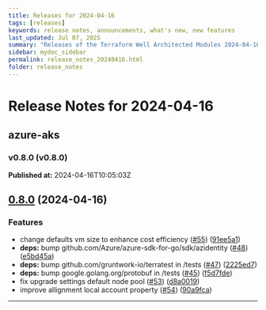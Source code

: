 ```yaml
---
title: Releases for 2024-04-16
tags: [releases]
keywords: release notes, announcements, what's new, new features
last_updated: Jul 07, 2025
summary: "Releases of the Terraform Well Architected Modules 2024-04-16"
sidebar: mydoc_sidebar
permalink: release_notes_20240416.html
folder: release_notes
---
```


# Release Notes for 2024-04-16

## azure-aks
### v0.8.0 (v0.8.0)
**Published at:** 2024-04-16T10:05:03Z

## [0.8.0](https://github.com/CloudNationHQ/terraform-azure-aks/compare/v0.7.0...v0.8.0) (2024-04-16)


### Features

* change defaults vm size to enhance cost efficiency ([#55](https://github.com/CloudNationHQ/terraform-azure-aks/issues/55)) ([91ee5a1](https://github.com/CloudNationHQ/terraform-azure-aks/commit/91ee5a17539449022a461bb2e109b2ba3a730ce4))
* **deps:** bump github.com/Azure/azure-sdk-for-go/sdk/azidentity ([#48](https://github.com/CloudNationHQ/terraform-azure-aks/issues/48)) ([e5bd45a](https://github.com/CloudNationHQ/terraform-azure-aks/commit/e5bd45aec674cac23e6c135b5f144cc63e3cdd0a))
* **deps:** bump github.com/gruntwork-io/terratest in /tests ([#47](https://github.com/CloudNationHQ/terraform-azure-aks/issues/47)) ([2225ed7](https://github.com/CloudNationHQ/terraform-azure-aks/commit/2225ed7369d2872b68bdabf7b74b638f092b53ae))
* **deps:** bump google.golang.org/protobuf in /tests ([#45](https://github.com/CloudNationHQ/terraform-azure-aks/issues/45)) ([f5d7fde](https://github.com/CloudNationHQ/terraform-azure-aks/commit/f5d7fdedbced5dae8fd74ba71f1bb2614fd42357))
* fix upgrade settings default node pool ([#53](https://github.com/CloudNationHQ/terraform-azure-aks/issues/53)) ([d8a0019](https://github.com/CloudNationHQ/terraform-azure-aks/commit/d8a00195665452c8e64453ae29ae3d6ecc795bbd))
* improve allignment local account property ([#54](https://github.com/CloudNationHQ/terraform-azure-aks/issues/54)) ([90a9fca](https://github.com/CloudNationHQ/terraform-azure-aks/commit/90a9fca45566187c1704002d878a9ada8c7830a7))

---

